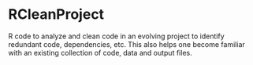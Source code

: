 # RCleanProject
R code to analyze and clean code in an evolving project to identify redundant code, dependencies,
etc.
This also helps one become familiar with an existing collection of code, data and output files.
